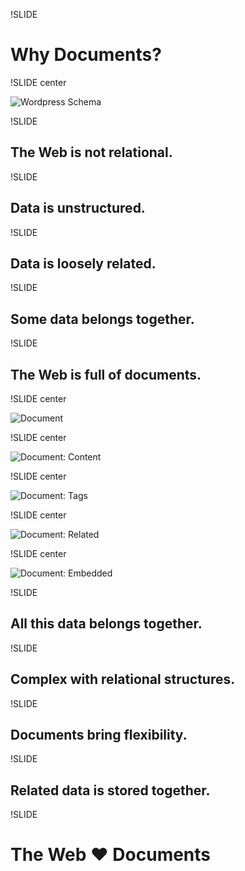 !SLIDE

# Why Documents? #

!SLIDE center

![Wordpress Schema](wordpress_schema.jpg)

!SLIDE

## The Web is not relational. ##

!SLIDE

## Data is unstructured. ##

!SLIDE

## Data is loosely related. ##

!SLIDE

## Some data belongs together. ##

!SLIDE

## The Web is full of documents. ##

!SLIDE center

![Document](document.jpg)

!SLIDE center

![Document: Content](document_contents.jpg)

!SLIDE center

![Document: Tags](document_tags.jpg)

!SLIDE center

![Document: Related](document_related.jpg)

!SLIDE center

![Document: Embedded](document_embedded.jpg)

!SLIDE

## All this data belongs together. ##

!SLIDE

## Complex with relational structures. ##

!SLIDE

## Documents bring flexibility. ##

!SLIDE

## Related data is stored together. ##

!SLIDE

# The Web <span class="heart">♥</span> Documents #
